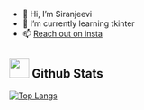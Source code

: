 - 👋 Hi, I’m Siranjeevi
- 🌱 I’m currently learning tkinter
- 📫 <a href = https://www.instagram.com/_siranjeevi_08 > Reach out on insta </a>
## <img src="https://media.giphy.com/media/iY8CRBdQXODJSCERIr/giphy.gif" width="35"><b> Github Stats </b>

[![Top Langs](https://github-readme-stats.vercel.app/api/top-langs/?username=JEs-TAR)](https://github.com/anuraghazra/github-readme-stats)
<!---
JEs-TAR/JEs-TAR is a ✨ special ✨ repository because its `README.md` (this file) appears on your GitHub profile.
You can click the Preview link to take a look at your changes.
--->
